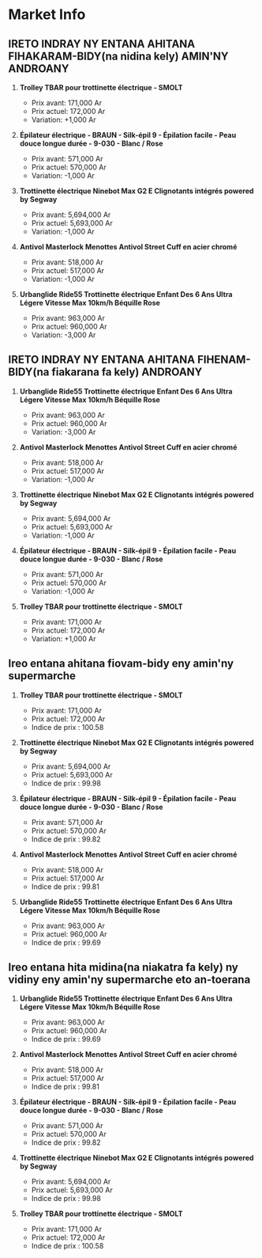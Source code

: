 # Market Info

## IRETO INDRAY NY ENTANA AHITANA FIHAKARAM-BIDY(na nidina kely) AMIN'NY ANDROANY

1. **Trolley TBAR pour trottinette électrique - SMOLT**
   - Prix avant: 171,000 Ar
   - Prix actuel: 172,000 Ar
   - Variation: +1,000 Ar

2. **Épilateur électrique - BRAUN - Silk-épil 9 - Épilation facile - Peau douce longue durée - 9-030 - Blanc / Rose**
   - Prix avant: 571,000 Ar
   - Prix actuel: 570,000 Ar
   - Variation: -1,000 Ar

3. **Trottinette électrique Ninebot Max G2 E Clignotants intégrés powered by Segway**
   - Prix avant: 5,694,000 Ar
   - Prix actuel: 5,693,000 Ar
   - Variation: -1,000 Ar

4. **Antivol Masterlock Menottes Antivol Street Cuff en acier chromé**
   - Prix avant: 518,000 Ar
   - Prix actuel: 517,000 Ar
   - Variation: -1,000 Ar

5. **Urbanglide Ride55 Trottinette électrique Enfant Des 6 Ans Ultra Légere Vitesse Max 10km/h Béquille Rose**
   - Prix avant: 963,000 Ar
   - Prix actuel: 960,000 Ar
   - Variation: -3,000 Ar

## IRETO INDRAY NY ENTANA AHITANA FIHENAM-BIDY(na fiakarana fa kely) ANDROANY

1. **Urbanglide Ride55 Trottinette électrique Enfant Des 6 Ans Ultra Légere Vitesse Max 10km/h Béquille Rose**
   - Prix avant: 963,000 Ar
   - Prix actuel: 960,000 Ar
   - Variation: -3,000 Ar

2. **Antivol Masterlock Menottes Antivol Street Cuff en acier chromé**
   - Prix avant: 518,000 Ar
   - Prix actuel: 517,000 Ar
   - Variation: -1,000 Ar

3. **Trottinette électrique Ninebot Max G2 E Clignotants intégrés powered by Segway**
   - Prix avant: 5,694,000 Ar
   - Prix actuel: 5,693,000 Ar
   - Variation: -1,000 Ar

4. **Épilateur électrique - BRAUN - Silk-épil 9 - Épilation facile - Peau douce longue durée - 9-030 - Blanc / Rose**
   - Prix avant: 571,000 Ar
   - Prix actuel: 570,000 Ar
   - Variation: -1,000 Ar

5. **Trolley TBAR pour trottinette électrique - SMOLT**
   - Prix avant: 171,000 Ar
   - Prix actuel: 172,000 Ar
   - Variation: +1,000 Ar

## Ireo entana ahitana fiovam-bidy eny amin'ny supermarche

1. **Trolley TBAR pour trottinette électrique - SMOLT**
   - Prix avant: 171,000 Ar
   - Prix actuel: 172,000 Ar
   - Indice de prix : 100.58

2. **Trottinette électrique Ninebot Max G2 E Clignotants intégrés powered by Segway**
   - Prix avant: 5,694,000 Ar
   - Prix actuel: 5,693,000 Ar
   - Indice de prix : 99.98

3. **Épilateur électrique - BRAUN - Silk-épil 9 - Épilation facile - Peau douce longue durée - 9-030 - Blanc / Rose**
   - Prix avant: 571,000 Ar
   - Prix actuel: 570,000 Ar
   - Indice de prix : 99.82

4. **Antivol Masterlock Menottes Antivol Street Cuff en acier chromé**
   - Prix avant: 518,000 Ar
   - Prix actuel: 517,000 Ar
   - Indice de prix : 99.81

5. **Urbanglide Ride55 Trottinette électrique Enfant Des 6 Ans Ultra Légere Vitesse Max 10km/h Béquille Rose**
   - Prix avant: 963,000 Ar
   - Prix actuel: 960,000 Ar
   - Indice de prix : 99.69

## Ireo entana hita midina(na niakatra fa kely) ny vidiny eny amin'ny supermarche eto an-toerana

1. **Urbanglide Ride55 Trottinette électrique Enfant Des 6 Ans Ultra Légere Vitesse Max 10km/h Béquille Rose**
   - Prix avant: 963,000 Ar
   - Prix actuel: 960,000 Ar
   - Indice de prix : 99.69

2. **Antivol Masterlock Menottes Antivol Street Cuff en acier chromé**
   - Prix avant: 518,000 Ar
   - Prix actuel: 517,000 Ar
   - Indice de prix : 99.81

3. **Épilateur électrique - BRAUN - Silk-épil 9 - Épilation facile - Peau douce longue durée - 9-030 - Blanc / Rose**
   - Prix avant: 571,000 Ar
   - Prix actuel: 570,000 Ar
   - Indice de prix : 99.82

4. **Trottinette électrique Ninebot Max G2 E Clignotants intégrés powered by Segway**
   - Prix avant: 5,694,000 Ar
   - Prix actuel: 5,693,000 Ar
   - Indice de prix : 99.98

5. **Trolley TBAR pour trottinette électrique - SMOLT**
   - Prix avant: 171,000 Ar
   - Prix actuel: 172,000 Ar
   - Indice de prix : 100.58

